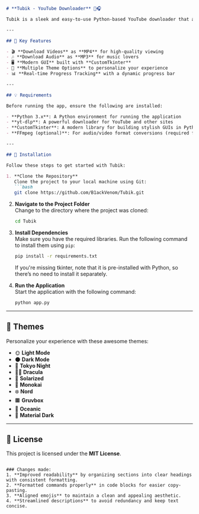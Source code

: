 
```markdown
# **Tubik - YouTube Downloader** 🎥🎧

Tubik is a sleek and easy-to-use Python-based YouTube downloader that allows you to download both **videos** and **audio** in high-quality formats like MP4 (video) and MP3 (audio). Featuring a modern **CustomTkinter** user interface and support for multiple themes, Tubik makes downloading YouTube content a breeze. Powered by the powerful **yt-dlp** tool, it offers a seamless experience for users.

---

## 🌟 Key Features

- 🎬 **Download Videos** as **MP4** for high-quality viewing  
- 🎶 **Download Audio** as **MP3** for music lovers  
- 🖥️ **Modern GUI** built with **CustomTkinter**  
- 🎨 **Multiple Theme Options** to personalize your experience  
- 📊 **Real-time Progress Tracking** with a dynamic progress bar  

---

## 💡 Requirements

Before running the app, ensure the following are installed:

- **Python 3.x**: A Python environment for running the application  
- **yt-dlp**: A powerful downloader for YouTube and other sites  
- **CustomTkinter**: A modern library for building stylish GUIs in Python  
- **FFmpeg (optional)**: For audio/video format conversions (required for some formats)  

---

## 🚀 Installation

Follow these steps to get started with Tubik:

1. **Clone the Repository**  
   Clone the project to your local machine using Git:
   ```bash
   git clone https://github.com/B1ackVenom/Tubik.git
   ```
2. **Navigate to the Project Folder**  
   Change to the directory where the project was cloned:
   ```bash
   cd Tubik
   ```
3. **Install Dependencies**  
   Make sure you have the required libraries. Run the following command to install them using `pip`:
   ```bash
   pip install -r requirements.txt
   ```
   If you're missing tkinter, note that it is pre-installed with Python, so there’s no need to install it separately.

4. **Run the Application**  
   Start the application with the following command:
   ```bash
   python app.py
   ```

---

## 🎨 Themes

Personalize your experience with these awesome themes:

- 🌞 **Light Mode**  
- 🌑 **Dark Mode**  
- 🌃 **Tokyo Night**  
- 🧛‍♂️ **Dracula**  
- 🌻 **Solarized**  
- 🌈 **Monokai**  
- ❄️ **Nord**  
- 🟫 **Gruvbox**  
- 🌊 **Oceanic**  
- 🌙 **Material Dark**  

---

## 📄 License

This project is licensed under the **MIT License**.
```

### Changes made:
1. **Improved readability** by organizing sections into clear headings with consistent formatting.
2. **Formatted commands properly** in code blocks for easier copy-pasting.
3. **Aligned emojis** to maintain a clean and appealing aesthetic.
4. **Streamlined descriptions** to avoid redundancy and keep text concise.
